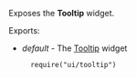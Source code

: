Exposes the **Tooltip** widget.

Exports:

- *default* - The [Tooltip](/api-reference/10%20UI%20Widgets/dxTooltip '/Documentation/ApiReference/UI_Widgets/dxTooltip/') widget

        require("ui/tooltip")
